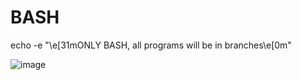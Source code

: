 # BASH
echo -e "\e[31mONLY BASH, all programs will be in branches\e[0m"

![image](https://github.com/user-attachments/assets/7aadd88b-7219-4bdd-81c3-16686ad78838)
